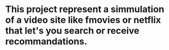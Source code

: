 # This project represent a simmulation of a video site like fmovies or netflix that let's you search or receive recommandations.
